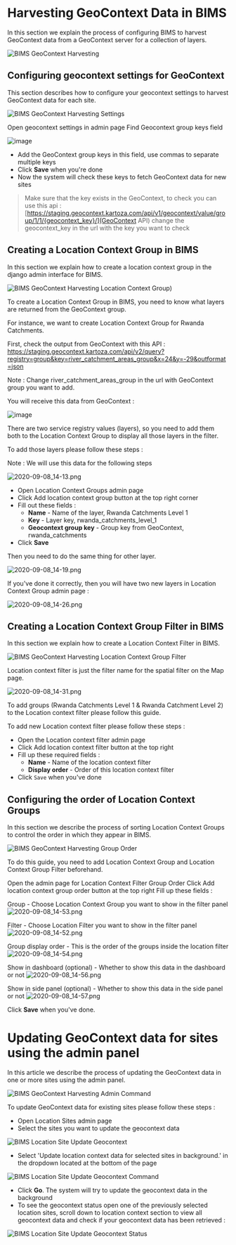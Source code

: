 # Harvesting GeoContext Data in BIMS

In this section we explain the process of configuring BIMS to harvest GeoContext data from a GeoContext server for a collection of layers.

![BIMS GeoContext Harvesting](img/BIMSGeoContextHarvesting.width-800.png)

## Configuring geocontext settings for GeoContext

This section describes how to configure your geocontext settings to harvest GeoContext data for each site.

![BIMS GeoContext Harvesting Settings](img/BIMSGeoContextHarvestingSettings.width-800.png)

Open geocontext settings in admin page
Find Geocontext group keys field

![image](https://user-images.githubusercontent.com/1979569/181168738-d0af2f93-3110-44c6-9a68-3192204f004e.png)

* Add the GeoContext group keys in this field, use commas to separate multiple keys
* Click **Save** when you're done
* Now the system will check these keys to fetch GeoContext data for new sites

> Make sure that the key exists in the GeoContext, to check you can use this api : [https://staging.geocontext.kartoza.com/api/v1/geocontext/value/group/1/1/{geocontext_key}/](GeoContext API) change the geocontext_key in the url with the key you want to check

## Creating a Location Context Group in BIMS

In this section we explain how to create a location context group in the django admin interface for BIMS.

![BIMS GeoContext Harvesting Location Context Group](img/BIMSGeoContextHarvestingLocationContextGroup.width-800.png))

To create a Location Context Group in BIMS, you need to know what layers are returned from the GeoContext group.

For instance, we want to create Location Context Group for Rwanda Catchments.

First, check the output from GeoContext with this API :
<https://staging.geocontext.kartoza.com/api/v2/query?registry=group&key=river_catchment_areas_group&x=24&y=-29&outformat=json>

Note : Change river_catchment_areas_group in the url with GeoContext group you want to add.

You will receive this data from GeoContext :

![image](https://user-images.githubusercontent.com/1979569/180606923-1b4a2336-3d6b-4a0b-a4e0-356795326804.png)

There are two service registry values (layers), so you need to add them both to the Location Context Group to display all those layers in the filter.

To add those layers please follow these steps :

Note : We will use this data for the following steps

![2020-09-08_14-13.png](img/2020-09-08_14-13.width-800.png)

* Open Location Context Groups admin page
* Click Add location context group button at the top right corner
* Fill out these fields :
  * **Name** - Name of the layer, Rwanda Catchments Level 1
  * **Key** - Layer key, rwanda_catchments_level_1
  * **Geocontext group key** - Group key from GeoContext, rwanda_catchments
* Click **Save**

Then you need to do the same thing for other layer.

![2020-09-08_14-19.png](img/2020-09-08_14-19.width-800.png)

If you've done it correctly, then you will have two new layers in Location Context Group admin page :

![2020-09-08_14-26.png](img/2020-09-08_14-26.width-800.png)

## Creating a Location Context Group Filter in BIMS

In this section we explain how to create a Location Context Filter in BIMS.

![BIMS GeoContext Harvesting Location Context Group Filter](img/BIMSGeoContextHarvestingLocationContextGroupFi.width-800.png)

Location context filter is just the filter name for the spatial filter on the Map page.

![2020-09-08_14-31.png](img/2020-09-08_14-31.width-800.png)

To add groups (Rwanda Catchments Level 1 & Rwanda Catchment Level 2) to the Location context filter please follow this guide.

To add new Location context filter please follow these steps :

* Open the Location context filter admin page
* Click Add location context filter button at the top right
* Fill up these required fields :
  * **Name** - Name of the location context filter
  * **Display order** - Order of this location context filter
* Click `Save` when you've done

## Configuring the order of Location Context Groups

In this section we describe the process of sorting Location Context Groups to control the order in which they appear in BIMS.

![BIMS GeoContext Harvesting Group Order](img/BIMSGeoContextHarvestingGroupOrder.width-800.png)

To do this guide, you need to add Location Context Group and Location Context Group Filter beforehand.

Open the admin page for Location Context Filter Group Order
Click Add location context group order button at the top right
Fill up these fields :

Group - Choose Location Context Group you want to show in the filter panel
![2020-09-08_14-53.png](img/2020-09-08_14-53.width-800.png)

Filter - Choose Location Filter you want to show in the filter panel
![2020-09-08_14-52.png](img/2020-09-08_14-52.width-800.png)

Group display order - This is the order of the groups inside the location filter
![2020-09-08_14-54.png](img/2020-09-08_14-54.width-800.png)

Show in dashboard (optional) - Whether to show this data in the dashboard or not
![2020-09-08_14-56.png](img/2020-09-08_14-56.width-800.png)

Show in side panel (optional) - Whether to show this data in the side panel or not
![2020-09-08_14-57.png](img/2020-09-08_14-57.width-800.png)

Click **Save** when you've done.

# Updating GeoContext data for sites using the admin panel

In this article we describe the process of updating the GeoContext data in one or more sites using the admin panel.

![BIMS GeoContext Harvesting Admin Command](img/BIMSGeoContextHarvestingAdminCommand.width-800.png)

To update GeoContext data for existing sites please follow these steps : 
* Open Location Sites admin page 
* Select the sites you want to update the geocontext data

![BIMS Location Site Update Geocontext](img/location_sites_update_geocontext_1.png)

* Select 'Update location context data for selected sites in background.' in the dropdown located at the bottom of the page

![BIMS Location Site Update Geocontext Command](img/location_sites_update_geocontext_2.png)

* Click **Go**. The system will try to update the geocontext data in the background
* To see the geocontext status open one of the previously selected location sites, scroll down to location context section to view all geocontext data and check if your geocontext data has been retrieved : 

![BIMS Location Site Update Geocontext Status](img/location_sites_update_geocontext_3.png)
